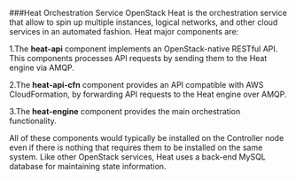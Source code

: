 ###Heat Orchestration Service
OpenStack Heat is the orchestration service that allow to spin up multiple instances, logical networks, and other cloud services in an automated fashion. Heat major components are:

1.The **heat-api** component implements an OpenStack-native RESTful API. This components processes API requests by sending them to the Heat engine via AMQP.

2.The **heat-api-cfn** component provides an API compatible with AWS CloudFormation, by forwarding API requests to the Heat engine over AMQP.

3.The **heat-engine** component provides the main orchestration functionality.

All of these components would typically be installed on the Controller node even if there is nothing that requires them to be installed on the same system. Like other OpenStack services, Heat uses a back-end MySQL database for maintaining state information.
